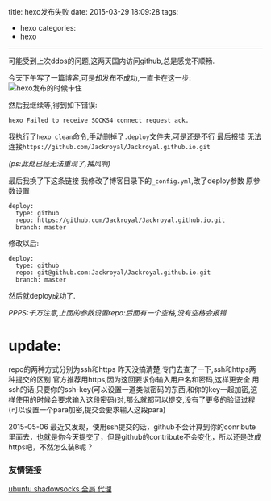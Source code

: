 title: hexo发布失败
date: 2015-03-29 18:09:28
tags:
- hexo
categories:
- hexo
---
可能受到上次ddos的问题,这两天国内访问github,总是感觉不顺畅.
<!-- more -->
今天下午写了一篇博客,可是却发布不成功,一直卡在这一步:
![hexo发布的时候卡住](http://ww3.sinaimg.cn/large/692869a3gw1eqmrrf20j1j20g006676y.jpg)

然后我继续等,得到如下错误:
```
hexo Failed to receive SOCKS4 connect request ack.
```
我执行了`hexo clean`命令,手动删掉了`.deploy`文件夹,可是还是不行
最后报错
无法连接`https://github.com/Jackroyal/Jackroyal.github.io.git`

*(ps:此处已经无法重现了,抽风啊)*

最后我换了下这条链接
我修改了博客目录下的`_config.yml`,改了deploy参数
原参数设置
```
deploy:
  type: github
  repo: https://github.com/Jackroyal/Jackroyal.github.io.git
  branch: master
```
修改以后:
```
deploy:
  type: github
  repo: git@github.com:Jackroyal/Jackroyal.github.io.git
  branch: master
```
然后就deploy成功了.

*PPPS:千万注意,上面的参数设置repo:后面有一个空格,没有空格会报错*


# update:
repo的两种方式分别为ssh和https
昨天没搞清楚,专门去查了一下,ssh和https两种提交的区别
官方推荐用https,因为这回要求你输入用户名和密码,这样更安全
用ssh的话,只要你的ssh-key(可以设置一道类似密码的东西,和你的key一起加密,这样使用的时候会要求输入这段密码)对,那么就都可以提交,没有了更多的验证过程(可以设置一个para加密,提交会要求输入这段para)

2015-05-06
最近又发现，使用ssh提交的话，github不会计算到你的conribute里面去，也就是你今天提交了，但是github的contribute不会变化，所以还是改成https吧，不然怎么装B呢？

### 友情链接
[ubuntu  shadowsocks 全局 代理](http://rolight.cn/blog/?p=34)
